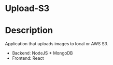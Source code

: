 # Upload-S3

# Description
Application that uploads images to local or AWS S3. 

* Backend: NodeJS + MongoDB
* Frontend: React

# 
